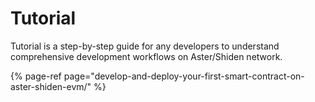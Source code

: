 # Tutorial

Tutorial is a step-by-step guide for any developers to understand comprehensive development workflows on Aster/Shiden network. 

{% page-ref page="develop-and-deploy-your-first-smart-contract-on-aster-shiden-evm/" %}



